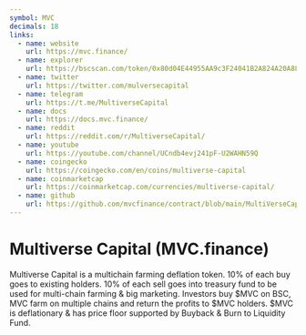 ```yaml
---
symbol: MVC
decimals: 18
links:
  - name: website
    url: https://mvc.finance/
  - name: explorer
    url: https://bscscan.com/token/0x80d04E44955AA9c3F24041B2A824A20A88E735a8
  - name: twitter
    url: https://twitter.com/mulversecapital
  - name: telegram
    url: https://t.me/MultiverseCapital
  - name: docs
    url: https://docs.mvc.finance/
  - name: reddit
    url: https://reddit.com/r/MultiverseCapital/
  - name: youtube
    url: https://youtube.com/channel/UCndb4evj241pF-U2WAHN59Q
  - name: coingecko
    url: https://coingecko.com/en/coins/multiverse-capital
  - name: coinmarketcap
    url: https://coinmarketcap.com/currencies/multiverse-capital/
  - name: github
    url: https://github.com/mvcfinance/contract/blob/main/MultiVerseCapital.sol
---
```


# Multiverse Capital (MVC.finance)

Multiverse Capital is a multichain farming deflation token. 10% of each buy goes to existing holders. 10% of each sell goes into treasury fund to be used for multi-chain farming & big marketing. Investors buy $MVC on BSC, MVC farm on multiple chains and return the profits to $MVC holders. $MVC is deflationary & has price floor supported by Buyback & Burn to Liquidity Fund.
